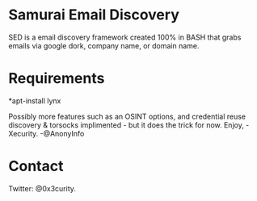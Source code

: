 # Samurai Email Discovery
SED is a email discovery framework created 100% in BASH that grabs emails via google dork, company name, or domain name.

# Requirements
*apt-install lynx

Possibly more features such as an OSINT options, and credential reuse discovery & torsocks implimented - but it does the trick for now.
Enjoy,
-Xecurity.
-@AnonyInfo

# Contact
Twitter: @0x3curity.
 
